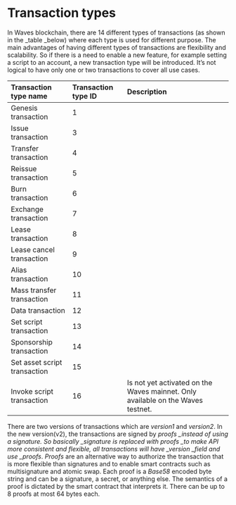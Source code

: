 # Transaction types

In Waves blockchain, there are 14 different types of transactions \(as shown in the \_table \_below\) where each type is used for different purpose. The main advantages of having different types of transactions are flexibility and scalability. So if there is a need to enable a new feature, for example setting a script to an account, a new transaction type will be introduced. It’s not logical to have only one or two transactions to cover all use cases.

| Transaction type name | Transaction type ID | Description |
| :--- | :--- | :--- |
| Genesis transaction | 1 |  |
| Issue transaction | 3 |  |
| Transfer transaction | 4 |  |
| Reissue transaction | 5 |  |
| Burn transaction | 6 |  |
| Exchange transaction | 7 |  |
| Lease transaction | 8 |  |
| Lease cancel transaction | 9 |  |
| Alias transaction | 10 |  |
| Mass transfer transaction | 11 |  |
| Data transaction | 12 |  |
| Set script transaction | 13 |  |
| Sponsorship transaction | 14 |  |
| Set asset script transaction | 15 |  |
| Invoke script transaction | 16 | Is not yet activated on the Waves mainnet. Only available on the Waves testnet. |

There are two versions of transactions which are _version1_ and _version2_. In the new version\(v2\), the transactions are signed by _proofs \_instead of using a signature. So basically \_signature is replaced with proofs \_to make API more consistent and flexible, all transactions will have \_version \_field and use \_proofs_. _Proofs_ are an alternative way to authorize the transaction that is more flexible than signatures and to enable smart contracts such as multisignature and atomic swap. Each proof is a _Base58_ encoded byte string and can be a signature, a secret, or anything else. The semantics of a proof is dictated by the smart contract that interprets it. There can be up to 8 proofs at most 64 bytes each.

